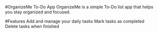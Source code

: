 #OrganizeMe To-Do App
OrganizeMe is a simple To-Do list app that helps you stay organized and focused.

#Features
Add and manage your daily tasks
Mark tasks as completed
Delete tasks when finished
